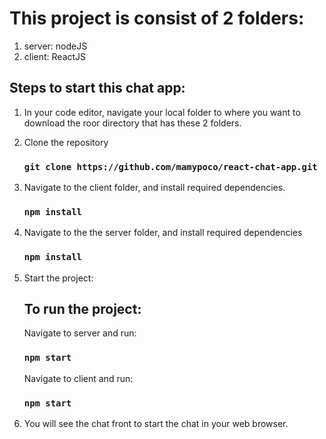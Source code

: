 # This project is consist of 2 folders:

1. server: nodeJS
2. client: ReactJS

## Steps to start this chat app:

1. In your code editor, navigate your local folder to where you want to download the roor directory that has these 2 folders.

2. Clone the repository

   ### `git clone https://github.com/mamypoco/react-chat-app.git `

3. Navigate to the client folder, and install required dependencies.

   ### `npm install`

4. Navigate to the the server folder, and install required dependencies

   ### `npm install`

5. Start the project:

   ## To run the project:

   Navigate to server and run:

   ### `npm start`

   Navigate to client and run:

   ### `npm start`

6. You will see the chat front to start the chat in your web browser.
